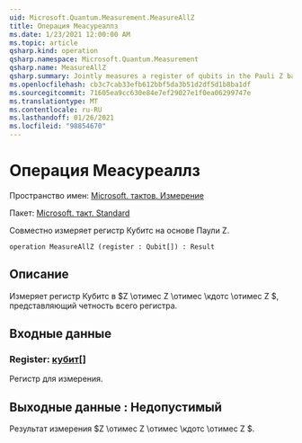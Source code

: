 ```yaml
---
uid: Microsoft.Quantum.Measurement.MeasureAllZ
title: Операция Меасуреаллз
ms.date: 1/23/2021 12:00:00 AM
ms.topic: article
qsharp.kind: operation
qsharp.namespace: Microsoft.Quantum.Measurement
qsharp.name: MeasureAllZ
qsharp.summary: Jointly measures a register of qubits in the Pauli Z basis.
ms.openlocfilehash: cb3c7cab33efb612bbf5da3b51d2df5d1b8ba1df
ms.sourcegitcommit: 71605ea9cc630e84e7ef29027e1f0ea06299747e
ms.translationtype: MT
ms.contentlocale: ru-RU
ms.lasthandoff: 01/26/2021
ms.locfileid: "98854670"
---
```

# <a name="measureallz-operation"></a>Операция Меасуреаллз

Пространство имен: [Microsoft. тактов. Измерение](xref:Microsoft.Quantum.Measurement)

Пакет: [Microsoft. такт. Standard](https://nuget.org/packages/Microsoft.Quantum.Standard)


Совместно измеряет регистр Кубитс на основе Паули Z.

```qsharp
operation MeasureAllZ (register : Qubit[]) : Result
```


## <a name="description"></a>Описание

Измеряет регистр Кубитс в $Z \отимес Z \отимес \кдотс \отимес Z $, представляющий четность всего регистра.

## <a name="input"></a>Входные данные

### <a name="register--qubit"></a>Register: [кубит](xref:microsoft.quantum.lang-ref.qubit)[]

Регистр для измерения.



## <a name="output--__invalidresult__"></a>Выходные данные __: <Result> Недопустимый__

Результат измерения $Z \отимес Z \отимес \кдотс \отимес Z $.